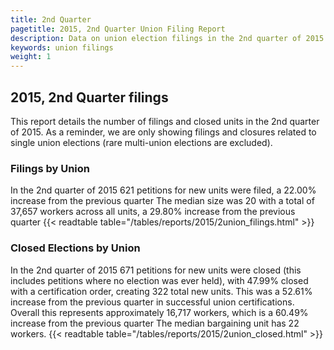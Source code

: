 ```yaml
---
title: 2nd Quarter
pagetitle: 2015, 2nd Quarter Union Filing Report
description: Data on union election filings in the 2nd quarter of 2015
keywords: union filings
weight: 1
---
```


## 2015, 2nd Quarter filings

This report details the number of filings and closed units in the 2nd quarter of 2015. As a reminder, we are only showing filings and closures related to single union elections (rare multi-union elections are excluded).

### Filings by Union
In the 2nd quarter of 2015 621 petitions for new units were filed, a 22.00% increase from the previous quarter The median size was 20 with a total of 37,657 workers across all units, a 29.80% increase from the previous quarter
{{< readtable table="/tables/reports/2015/2union_filings.html" >}}

### Closed Elections by Union
In the 2nd quarter of 2015 671 petitions for new units were closed (this includes petitions where no election was ever held), with 47.99% closed with a certification order, creating 322 total new units. This was a 52.61% increase from the previous quarter in successful union certifications. Overall this represents approximately 16,717 workers, which is a 60.49% increase from the previous quarter The median bargaining unit has 22 workers.
{{< readtable table="/tables/reports/2015/2union_closed.html" >}}
